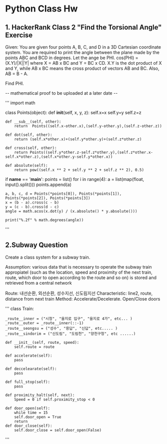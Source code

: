 <h1> Python Class Hw </h1>


<h2> 1. HackerRank Class 2 "Find the Torsional Angle" Exercise </h2>

Given: You are given four points A, B, C, and D in a 3D Cartesian coordinate system. You are required to print the angle between the plane made by the points ABC and BCD in degrees. Let the ange be PHI. 
cos(PHI) = (X.Y)/|X||Y| where X = AB x BC and Y = BC x CD. 
X.Y is the dot product of X and Y, while AB x BC means the cross product of vectors AB and BC. Also, AB = B - A.

Find PHI.


-- mathematical proof  to be uploaded at a later date --


'''
import math

class Points(object):
    def __init__(self, x, y, z):
        self.x=x
        self.y=y
        self.z=z

    def __sub__(self, other):
        return  Points((self.x-other.x),(self.y-other.y),(self.z-other.z))

    def dot(self, other):
        return (self.x*other.x)+(self.y*other.y)+(self.z*other.z)

    def cross(self, other):
        return Points((self.y*other.z-self.z*other.y),(self.z*other.x-self.x*other.z),(self.x*other.y-self.y*other.x))
        
    def absolute(self):
        return pow((self.x ** 2 + self.y ** 2 + self.z ** 2), 0.5)

if __name__ == '__main__':
    points = list()
    for i in range(4):
        a = list(map(float, input().split()))
        points.append(a)

    a, b, c, d = Points(*points[0]), Points(*points[1]), Points(*points[2]), Points(*points[3])
    x = (b - a).cross(c - b)
    y = (c - b).cross(d - c)
    angle = math.acos(x.dot(y) / (x.absolute() * y.absolute()))

    print("%.2f" % math.degrees(angle))
'''




<h2> 2.Subway Question</h2>

Create a class system for a subway train.

Assumption: various data that is necessary to operate the subway train appropiatel (such as the location, speed and proximity of the next train, route, which door to open according to the route and so on) is stored and retrieved from a central network


Route: 내선순환, 외선순환, 성수지선, 신도림지선
Characteristic: line2, route, distance from next train
Method: Accelerate/Decelerate. Open/Close doors




'''
class Train:

	_route__inner = ("시청", "을지로 입구", "을지로 4가", etc... )
	_route__outer = _route__inner(::-1)
	_route__seongsu = ("성수", "용답", "신답", etc..... )
	_route__sindorim = ("신도림", "도림천", "양천구청", etc ......)

	def __init__(self, route, speed):
		self.route = route
	
	def accelerate(self):
		pass

	def deccelearate(self):
		pass

	def full_stop(self):
		pass

	def proximity_halt(self, next):
		Speed = 0 if self.proximity_stop < 0
	
	def door_open(self):
		while time = 15
		self.door_open = True
		return
	def door_close(self):
 		self.door_close = self.door_open(False)

'''




